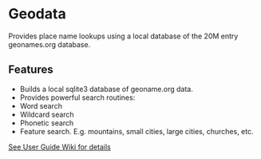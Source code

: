# Geodata 
Provides place name lookups using a local database of the 20M entry geonames.org database.   

<a name="features"></a>
## Features  
* Builds a local sqlite3 database of geoname.org data.   
* Provides powerful search routines:   
* Word search   
* Wildcard search   
* Phonetic search   
* Feature search.  E.g. mountains, small cities, large cities, churches, etc. 
   
[See User Guide Wiki for details](https://github.com/corb555/Geodata/wiki/User-Guide)
